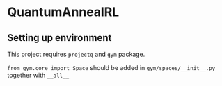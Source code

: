 # QuantumAnnealRL

## Setting up environment

This project requires `projectq` and `gym` package.

`from gym.core import Space` should be added in `gym/spaces/__init__.py` together with `__all__`

